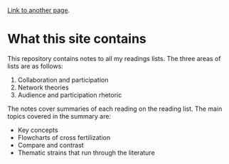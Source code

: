 [Link to another page](./networks.md).

# What this site contains
This repository contains notes to all my readings lists. 
The three areas of lists are as follows:
1. Collaboration and participation
1. Network theories
1. Audience and participation rhetoric

The notes cover summaries of each reading on the reading list. The main topics covered in the summary are: 

* Key concepts
* Flowcharts of cross fertilization
* Compare and contrast
* Thematic strains that run through the literature
